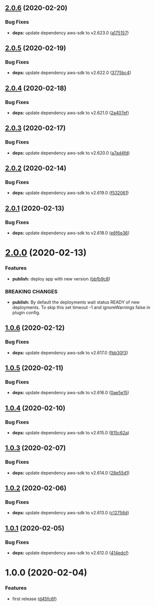 ## [2.0.6](https://github.com/eclass/semantic-release-ecs-deploy/compare/v2.0.5...v2.0.6) (2020-02-20)


### Bug Fixes

* **deps:** update dependency aws-sdk to v2.623.0 ([a175157](https://github.com/eclass/semantic-release-ecs-deploy/commit/a175157e6d6f0b207a723dccee9c44eb1d0f6c0c))

## [2.0.5](https://github.com/eclass/semantic-release-ecs-deploy/compare/v2.0.4...v2.0.5) (2020-02-19)


### Bug Fixes

* **deps:** update dependency aws-sdk to v2.622.0 ([3775bc4](https://github.com/eclass/semantic-release-ecs-deploy/commit/3775bc4bc569eb19f921f1d91d83d41f355f399f))

## [2.0.4](https://github.com/eclass/semantic-release-ecs-deploy/compare/v2.0.3...v2.0.4) (2020-02-18)


### Bug Fixes

* **deps:** update dependency aws-sdk to v2.621.0 ([2a407ef](https://github.com/eclass/semantic-release-ecs-deploy/commit/2a407ef11260d8bb84a999777cf71f637a79d880))

## [2.0.3](https://github.com/eclass/semantic-release-ecs-deploy/compare/v2.0.2...v2.0.3) (2020-02-17)


### Bug Fixes

* **deps:** update dependency aws-sdk to v2.620.0 ([a7ad4fd](https://github.com/eclass/semantic-release-ecs-deploy/commit/a7ad4fde7dd742dc3903864bd63136b3497a81b5))

## [2.0.2](https://github.com/eclass/semantic-release-ecs-deploy/compare/v2.0.1...v2.0.2) (2020-02-14)


### Bug Fixes

* **deps:** update dependency aws-sdk to v2.619.0 ([f532061](https://github.com/eclass/semantic-release-ecs-deploy/commit/f53206163a4517eb98d7d3a0be71cc10d1675dec))

## [2.0.1](https://github.com/eclass/semantic-release-ecs-deploy/compare/v2.0.0...v2.0.1) (2020-02-13)


### Bug Fixes

* **deps:** update dependency aws-sdk to v2.618.0 ([e6f6e36](https://github.com/eclass/semantic-release-ecs-deploy/commit/e6f6e36c2e92f54af481996fb19fdc5fb406b05e))

# [2.0.0](https://github.com/eclass/semantic-release-ecs-deploy/compare/v1.0.6...v2.0.0) (2020-02-13)


### Features

* **publish:** deploy app with new version ([bbfb9c8](https://github.com/eclass/semantic-release-ecs-deploy/commit/bbfb9c851bed41de8fe5473358a36ada5df1b7f5))


### BREAKING CHANGES

* **publish:** By default the deployments wait status READY of new deployments. To skip this set timeout -1 and ignoreWarnings false in plugin config.

## [1.0.6](https://github.com/eclass/semantic-release-ecs-deploy/compare/v1.0.5...v1.0.6) (2020-02-12)


### Bug Fixes

* **deps:** update dependency aws-sdk to v2.617.0 ([fbb30f3](https://github.com/eclass/semantic-release-ecs-deploy/commit/fbb30f30659bf767ee93a60f8d612ebdac15f634))

## [1.0.5](https://github.com/eclass/semantic-release-ecs-deploy/compare/v1.0.4...v1.0.5) (2020-02-11)


### Bug Fixes

* **deps:** update dependency aws-sdk to v2.616.0 ([0ae5e15](https://github.com/eclass/semantic-release-ecs-deploy/commit/0ae5e15c252cf9815b18fb925af049bf7812eb58))

## [1.0.4](https://github.com/eclass/semantic-release-ecs-deploy/compare/v1.0.3...v1.0.4) (2020-02-10)


### Bug Fixes

* **deps:** update dependency aws-sdk to v2.615.0 ([815c62a](https://github.com/eclass/semantic-release-ecs-deploy/commit/815c62af0fe3860bc7acad6d12d50f81b877f8da))

## [1.0.3](https://github.com/eclass/semantic-release-ecs-deploy/compare/v1.0.2...v1.0.3) (2020-02-07)


### Bug Fixes

* **deps:** update dependency aws-sdk to v2.614.0 ([28e55d1](https://github.com/eclass/semantic-release-ecs-deploy/commit/28e55d15d7e7517a922a154b19e1351036fe1983))

## [1.0.2](https://github.com/eclass/semantic-release-ecs-deploy/compare/v1.0.1...v1.0.2) (2020-02-06)


### Bug Fixes

* **deps:** update dependency aws-sdk to v2.613.0 ([c12756d](https://github.com/eclass/semantic-release-ecs-deploy/commit/c12756d7113e82087a7aa97c4069387adbf92b76))

## [1.0.1](https://github.com/eclass/semantic-release-ecs-deploy/compare/v1.0.0...v1.0.1) (2020-02-05)


### Bug Fixes

* **deps:** update dependency aws-sdk to v2.612.0 ([414edcf](https://github.com/eclass/semantic-release-ecs-deploy/commit/414edcf9c09eab7c4c43a58d3c52df4eac640a4d))

# 1.0.0 (2020-02-04)


### Features

* first release ([d45fc6f](https://github.com/eclass/semantic-release-ecs-deploy/commit/d45fc6fa5629501953614665a13ecd290f8a934f))
